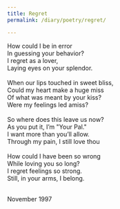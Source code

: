 ```yaml
---
title: Regret
permalink: /diary/poetry/regret/

---
```

<div class="poetry">

How could I be in error <br/>
In guessing your behavior? <br/>
I regret as a lover, <br/>
Laying eyes on your splendor. <br/>
<br/>
When our lips touched in sweet bliss,<br/>
Could my heart make a huge miss <br/>
Of what was meant by your kiss? <br/>
Were my feelings led amiss? <br/>
<br/>
So where does this leave us now? <br/>
As you put it, I’m "Your Pal." <br/>
I want more than you’ll allow. <br/>
Through my pain, I still love thou <br/>
<br/>
How could I have been so wrong <br/>
While loving you so long? <br/>
I regret feelings so strong. <br/>
Still, in your arms, I belong. <br/>
<br/>

<div class="poetry_date">November 1997</div>

</div>
